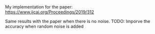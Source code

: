 My implementation for the paper: 
https://www.ijcai.org/Proceedings/2019/312

Same results with the paper when there is no noise.
TODO: Imporve the accuracy when random noise is added 
